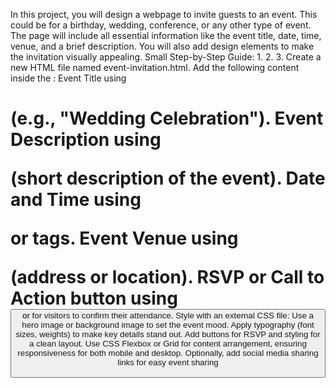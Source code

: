 In this project, you will design a webpage to invite guests to an event. This could be for a birthday, 
wedding, conference, or any other type of event. The page will include all essential information like the 
event title, date, time, venue, and a brief description. You will also add design elements to make the 
invitation visually appealing.
 Small Step-by-Step Guide:
 1. 
2. 
3. 
Create a new HTML file named event-invitation.html.
 Add the following content inside the <body>:
 Event Title using <h1> (e.g., "Wedding Celebration").
 Event Description using <p> (short description of the event).
 Date and Time using <p> or <time> tags.
 Event Venue using <p> (address or location).
 RSVP or Call to Action button using <button> or <a> for visitors to confirm their attendance.
 Style with an external CSS file:
 Use a hero image or background image to set the event mood.
 Apply typography (font sizes, weights) to make key details stand out.
 Add buttons for RSVP and styling for a clean layout.
 Use CSS Flexbox or Grid for content arrangement, ensuring responsiveness for both mobile and 
desktop.
 Optionally, add social media sharing links for easy event sharing
